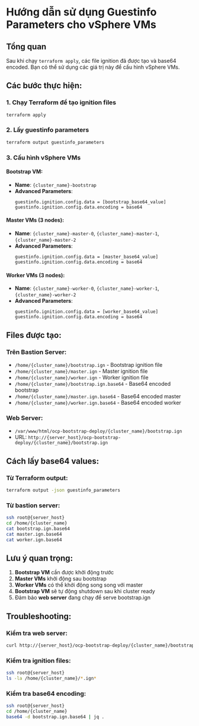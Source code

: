 # Hướng dẫn sử dụng Guestinfo Parameters cho vSphere VMs

## Tổng quan
Sau khi chạy `terraform apply`, các file ignition đã được tạo và base64 encoded. Bạn có thể sử dụng các giá trị này để cấu hình vSphere VMs.

## Các bước thực hiện:

### 1. Chạy Terraform để tạo ignition files
```bash
terraform apply
```

### 2. Lấy guestinfo parameters
```bash
terraform output guestinfo_parameters
```

### 3. Cấu hình vSphere VMs

#### Bootstrap VM:
- **Name**: `{cluster_name}-bootstrap`
- **Advanced Parameters**:
  ```
  guestinfo.ignition.config.data = [bootstrap_base64_value]
  guestinfo.ignition.config.data.encoding = base64
  ```

#### Master VMs (3 nodes):
- **Name**: `{cluster_name}-master-0`, `{cluster_name}-master-1`, `{cluster_name}-master-2`
- **Advanced Parameters**:
  ```
  guestinfo.ignition.config.data = [master_base64_value]
  guestinfo.ignition.config.data.encoding = base64
  ```

#### Worker VMs (3 nodes):
- **Name**: `{cluster_name}-worker-0`, `{cluster_name}-worker-1`, `{cluster_name}-worker-2`
- **Advanced Parameters**:
  ```
  guestinfo.ignition.config.data = [worker_base64_value]
  guestinfo.ignition.config.data.encoding = base64
  ```

## Files được tạo:

### Trên Bastion Server:
- `/home/{cluster_name}/bootstrap.ign` - Bootstrap ignition file
- `/home/{cluster_name}/master.ign` - Master ignition file
- `/home/{cluster_name}/worker.ign` - Worker ignition file
- `/home/{cluster_name}/bootstrap.ign.base64` - Base64 encoded bootstrap
- `/home/{cluster_name}/master.ign.base64` - Base64 encoded master
- `/home/{cluster_name}/worker.ign.base64` - Base64 encoded worker

### Web Server:
- `/var/www/html/ocp-bootstrap-deploy/{cluster_name}/bootstrap.ign`
- URL: `http://{server_host}/ocp-bootstrap-deploy/{cluster_name}/bootstrap.ign`

## Cách lấy base64 values:

### Từ Terraform output:
```bash
terraform output -json guestinfo_parameters
```

### Từ bastion server:
```bash
ssh root@{server_host}
cd /home/{cluster_name}
cat bootstrap.ign.base64
cat master.ign.base64
cat worker.ign.base64
```

## Lưu ý quan trọng:

1. **Bootstrap VM** cần được khởi động trước
2. **Master VMs** khởi động sau bootstrap
3. **Worker VMs** có thể khởi động song song với master
4. **Bootstrap VM** sẽ tự động shutdown sau khi cluster ready
5. Đảm bảo **web server** đang chạy để serve bootstrap.ign

## Troubleshooting:

### Kiểm tra web server:
```bash
curl http://{server_host}/ocp-bootstrap-deploy/{cluster_name}/bootstrap.ign
```

### Kiểm tra ignition files:
```bash
ssh root@{server_host}
ls -la /home/{cluster_name}/*.ign*
```

### Kiểm tra base64 encoding:
```bash
ssh root@{server_host}
cd /home/{cluster_name}
base64 -d bootstrap.ign.base64 | jq .
```
